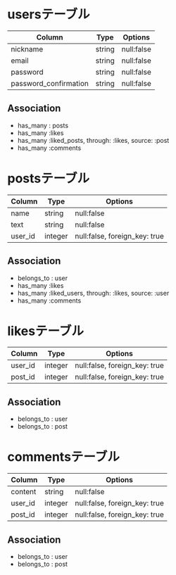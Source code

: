 # usersテーブル

| Column               | Type   | Options     |
| -------------------- | ------ | ----------- |
| nickname             | string | null:false  |
| email                | string | null:false  |
| password             | string | null:false  |
| password_confirmation| string | null:false  |

## Association
- has_many : posts
- has_many :likes
- has_many :liked_posts, through: :likes, source: :post
- has_many :comments

# postsテーブル

| Column   | Type   | Options                      |
| -------- | ------ | ---------------------------- |
| name     | string | null:false                   |
| text     | string | null:false                   |
| user_id  | integer| null:false, foreign_key: true|

## Association
- belongs_to : user
- has_many :likes
- has_many :liked_users, through: :likes, source: :user
- has_many :comments

# likesテーブル

| Column   | Type   | Options                      |
| -------- | ------ | ---------------------------- |
| user_id  | integer| null:false, foreign_key: true|
| post_id  | integer| null:false, foreign_key: true|

## Association
- belongs_to : user
- belongs_to : post

# commentsテーブル

| Column    | Type   | Options                      |
| ----------| ------ | ---------------------------- |
| content   | string | null:false                   |
| user_id   | integer| null:false, foreign_key: true|
| post_id   | integer| null:false, foreign_key: true|

## Association
- belongs_to : user
- belongs_to : post